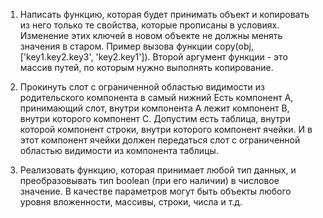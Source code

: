 1. Написать функцию, которая будет принимать объект и копировать из него только те свойства, 
которые прописаны в условиях.
Изменение этих ключей в новом объекте не должны менять значения в старом. 
Пример вызова функции copy(obj, ['key1.key2.key3', 'key2.key1']).
Второй аргумент функции - это массив путей, по которым нужно выполнять копирование. 

2. Прокинуть слот с ограниченной областью видимости из родительского компонента в самый нижний
Есть компонент A, принимающий слот, внутри компонента A лежит компонент B, внутри которого компонент C.
Допустим есть таблица, внутри которой компонент строки, внутри которого компонент ячейки.
И в этот компонент ячейки должен передаться слот с ограниченной областью видимости из компонента таблицы.

3. Реализовать функцию, которая принимает любой тип данных, и преобразовывать тип boolean (при его наличии) в числовое значение.
В качестве параметров могут быть объекты любого уровня вложенности, массивы, строки, числа и т.д.
